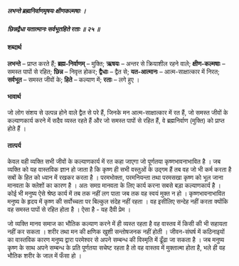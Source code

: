 ##### लभन्ते ब्रह्मनिर्वाणमृषयः क्षीणकल्मषाः ।
##### छिन्नद्वैधा यतात्मानः सर्वभूतहिते रताः ॥ २५ ॥

#### शब्दार्थ

**लभन्ते** – प्राप्त करते हैं; **ब्रह्म-निर्वाणम्** – मुक्ति; **ऋषयः** – अन्तर से  क्रियाशील रहने वाले; **क्षीण-कल्मषाः** – समस्त पापों से रहित; **छिन्न** – निवृत्त होकर; **द्वैधाः** – द्वैत से; **यत-आत्मानः** – आत्म-साक्षात्कार में  निरत; **सर्वभूत** – समस्त जीवों के; **हिते** – कल्याण में; **रताः** – लगे हुए ।

#### भावार्थ

जो लोग संशय से उत्पन्न होने वाले द्वैत से परे हैं, जिनके मन आत्म-साक्षात्कार में रत हैं, जो समस्त जीवों के कल्याणकार्य करने में सदैव व्यस्त रहते हैं और जो समस्त पापों से रहित हैं, वे ब्रह्मनिर्वाण (मुक्ति) को प्राप्त होते हैं ।

#### तात्पर्य

केवल वही व्यक्ति सभी जीवों के कल्याणकार्य में रत कहा जाएगा जो पूर्णतया कृष्णभावनाभावित है । जब व्यक्ति को यह वास्तविक ज्ञान हो जाता है कि कृष्ण ही सभी वस्तुओं के उद्गम हैं तब वह जो भी कर्म करता है सबों के हित को ध्यान में रखकर करता है । परमभोक्ता, परमनियन्ता तथा परमसखा कृष्ण को भूल जाना मानवता के क्लेशों का कारण है । अतः समग्र मानवता के लिए कार्य करना सबसे बड़ा कल्याणकार्य है । कोई भी मनुष्य ऐसे श्रेष्ठ कार्य में तब तक नहीं लग पाता जब तक वह स्वयं मुक्त न हो । कृष्णभावनाभावित मनुष्य के हृदय में कृष्ण की सर्वोच्चता पर बिल्कुल संदेह नहीं रहता । वह इसीलिए सन्देह नहीं करता क्योंकि वह समस्त पापों से रहित होता है । ऐसा है - यह दैवी प्रेम ।

जो व्यक्ति मानव समाज का भौतिक कल्याण करने में ही व्यस्त रहता है वह वास्तव में किसी की भी सहायता नहीं कर सकता । शरीर तथा मन की क्षणिक खुशी सन्तोषजनक नहीं होती । जीवन-संघर्ष में कठिनाइयों का वास्तविक कारण मनुष्य द्वारा परमेश्वर से अपने सम्बन्ध की विस्मृति में ढूँढा जा सकता है । जब मनुष्य कृष्ण के साथ अपने सम्बन्ध के प्रति पूर्णतया सचेष्ट रहता है तो वह वास्तव में मुक्तात्मा होता है, भले ही वह भौतिक शरीर के जाल में फँसा हो ।